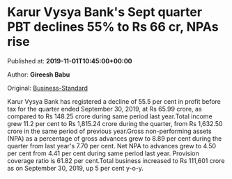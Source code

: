 
# Karur Vysya Bank's Sept quarter PBT declines 55% to Rs 66 cr, NPAs rise

Published at: **2019-11-01T10:45:00+00:00**

Author: **Gireesh Babu**

Original: [Business-Standard](https://www.business-standard.com/article/finance/karur-vysya-bank-s-sept-quarter-pbt-declines-55-to-rs-66-cr-npas-rise-119110100896_1.html)

Karur Vysya Bank has registered a decline of 55.5 per cent in profit before tax for the quarter ended September 30, 2019, at Rs 65.99 crore, as compared to Rs 148.25 crore during same period last year.Total income grew 11.2 per cent to Rs 1,815.24 crore during the quarter, from Rs 1,632.50 crore in the same period of previous year.Gross non-performing assets (NPA) as a percentage of gross advances grew to 8.89 per cent during the quarter from last year's 7.70 per cent. Net NPA to advances grew to 4.50 per cent from 4.41 per cent during same period last year. Provision coverage ratio is 61.82 per cent.Total business increased to Rs 111,601 crore as on September 30, 2019, up 5 per cent y-o-y.
